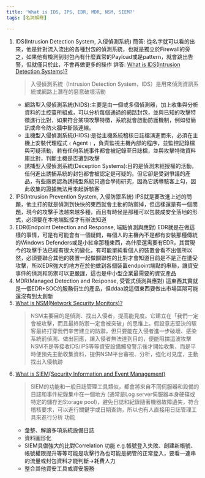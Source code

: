 ```yaml
---
title: 'What is IDS, IPS, EDR, MDR, NSM, SIEM?'
tags: [名詞解釋]

---
```


1. IDS(Intrusion Detection System, 入侵偵測系統)
    簡答: 從名字就可以看的出來，他是針對流入流出的各種封包的偵測系統，也就是獨立於Firewall的旁之，如果他有檢測到封包內有什麼異常的Payload或是pattern，就會跳出告警，但就僅只於此，不會再做更多的操作
    詳答: [What is IDS(Intrusion Detection Systems)?](https://www.ithome.com.tw/tech/28712)
    > 入侵偵測系統（Intrusion Detection System，IDS）是用來偵測資訊系統或網路上潛在的惡意破壞活動
    * 網路型入侵偵測系統(NIDS):主要是由一個或多個偵測器，加上收集與分析資料的主控臺所組成，可以分析每個通過的網路封包，並與已知的攻擊特徵進行比對，如果符合某項攻擊特徵，系統就會啟動防護機制，例如發簡訊或命令防火牆中斷該連線。
    * 主機型入侵偵測系統(HIDS):是從主機系統稽核日誌檔演進而來，必須在主機上安裝代理程式﹙Agent﹚，負責監視主機內部的程序，並監控記錄檔與可疑活動，若有任何系統事件都會被記錄至日誌檔，並與攻擊特徵資料庫比對，判斷主機是否遭到攻擊
    * 誘捕型入侵偵測系統(Deception Systems):目的是偵測未經授權的活動，任何進出誘捕系統的封包都會被認定是可疑的。但它卻是受到爭議的產品，有些廠商認為誘捕型系統只適合學術研究，因為它誘導駭客上勾，因此收集的證據無法用來起訴駭客
2. IPS(Intrusion Prevention System, 入侵防禦系統)
    IPS就是要改進上述的問題，他主打的就是偵測到快快的東西就會主動的防禦掉，但這樣還是有一個問題，現今的攻擊手法越來越多種，而且有時候是那種可以包裝成安全落地的形式，必須要在本地端監控才有辦法知道
3. EDR(Endpoint Detection and Response, 端點偵測與應對)
    EDR就是在做這樣的事情，可是有可能會有一個疑問，每個人的主機內不是都有安裝那種傳統的Windows Defenders或是小紅傘那種東西，為什麼還需要有EDR，其實現今的攻擊手法已經有很大的變化，有可能單純看個人的裝置會看不出個所以然，必須要聯合其他的裝置一起做關聯性的比對才會知道目前是不是正在遭受攻擊，所以EDR強大的地方在於他做到各個裝置endpoint端點的串聯，讓資安事件的偵測和防禦可以更嚴謹，這也是中小型企業最需要的資安產品
4. MDR(Managed Detection and Response, 受管式偵測與應對)
    這東西其實就是一個EDR+SOC的服務衍生的產品，但ddaa說這個東西要做出市場區隔可能還沒有到太創新
5. [What is NSM(Network Security Monitors)?](https://ithelp.ithome.com.tw/articles/10202297)
    > NSM主要目的是偵測、找出入侵者，提高能見度。它建立在「我們一定會被攻擊，而且最終防禦一定會被突破」的思惟上。假設意志堅決的駭客最終打穿我們辛苦建立的防禦，但只要能在入侵者進一步破壞、感染系統前偵測、做出回應，讓入侵者無法達到目的，便能阻擋這波攻擊
    > NSM不是等接收IDS/IPS等等資安設備觸發警示後才開始收集，而是平時便預先主動收集資料，提供NSM平台審視、分析，強化可見度，主動找出入侵軌跡
6. [What is SIEM(Security Information and Event Management)](https://ithelp.ithome.com.tw/articles/10195623)
    > SIEM的功能和一般日誌管理工具類似，都會將來自不同伺服器和設備的日誌和事件紀錄集中在一個地方 (通常是Log server伺服器本身硬碟或特定的儲存池Storage pool)，避免日誌和紀錄隨著機器故障遺失，符合稽核要求，可以進行關鍵字或日期查詢，所以也有人直接用日誌管理工具來進行分析
    功能
    * 彙整、解讀多項系統設備日誌
    * 資料圖形化
    * SIEM具備強大的比對Correlation 功能
    e.g.帳號登入失敗、創建新帳號、帳號權限提升等等可能是攻擊行為也可能是網管的正常登入，要看一連串的流量或封包資料才能判斷$\to$耗費人力
    * 整合其他資安工具或資安服務
